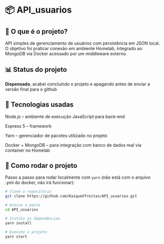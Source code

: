 # 📦 API_usuarios

## 🧠 O que é o projeto?
API simples de gerenciamento de usuários com persistência em JSON local.  
O objetivo foi praticar conexão em ambiente Homelab, integrado ao MongoDB via Docker acessado por um middleware externo.

## 📊 Status do projeto
**Dispensado**, acabei concluindo o projeto e apagando antes de enviar a versão final para o github


## 🧰 Tecnologias usadas
Node.js – ambiente de execução JavaScript para back-end

Express 5 – framework

Yarn – gerenciador de pacotes utilizado no projeto

Docker + MongoDB – para integração com banco de dados real via container no Homelab

## 🚀 Como rodar o projeto
Passo a passo para rodar localmente com `yarn` (não está com o arquivo .yml do docker, não irá funcionar):

```bash
# Clone o repositório
git clone https://github.com/KaiqueVfreitas/API_usuarios.git

# Acesse a pasta
cd API_usuarios

# Instale as dependências
yarn install

# Execute o projeto
yarn start


